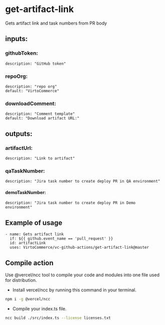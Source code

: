 # get-artifact-link

Gets artifact link and task numbers from PR body

## inputs:

### githubToken:

    description: "GitHub token"

### repoOrg:

    description: "repo org"
    default: "VirtoCommerce"

### downloadComment:

    description: "Comment template"
    default: "Download artifact URL:"

## outputs:

### artifactUrl:

    description: "Link to artifact"

###  qaTaskNumber:

    description: "Jira task number to create deploy PR in QA environment"

####  demoTaskNumber:

    description: "Jira task number to create deploy PR in Demo environment"

## Example of usage

```
- name: Gets artifact link
  if: ${{ github.event_name == 'pull_request' }}
  id: artifactLink
  uses: VirtoCommerce/vc-github-actions/get-artifact-link@master

```

## Compile action

Use @vercel/ncc tool to compile your code and modules into one file used for distribution.

- Install vercel/ncc by running this command in your terminal.

```bash
npm i -g @vercel/ncc
```

- Compile your index.ts file.

```bash
ncc build ./src/index.ts --license licenses.txt
```
